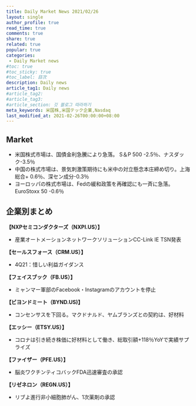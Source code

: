 ```yaml
---
title: Daily Market News 2021/02/26
layout: single
author_profile: true
read_time: true
comments: true
share: true
related: true
popular: true
categories:
 - Daily Market news
#toc: true
#toc_sticky: true
#toc_label: 目次
description: Daily news
article_tag1: Daily news
#article_tag2:
#article_tag3:
#article_section: 깃 블로그 따라하기
meta_keywords: 米国株,米国テック企業,Nasdaq
last_modified_at: 2021-02-26T00:00:00+08:00
---
```

## Market

- 米国株式市場は、国債金利急騰により急落。 S＆P 500 -2.5％、ナスダック-3.5％
- 中国の株式市場は、景気刺激策期待にも米中の対立懸念本庄締め切り。上海総合+ 0.6％、深セン成分-0.3％
- ヨーロッパの株式市場は、Fedの緩和政策を再確認にも一斉に急落。 EuroStoxx 50 -0.6％

## 企業別まとめ

**【NXPセミコンダクターズ（NXPI.US）】** <br>
- 産業オートメーションネットワークソリューションCC-Link IE TSN発表

**【セールスフォース（CRM.US）】** <br>
- 4Q21：惜しい利益ガイダンス

**【フェイスブック（FB.US）】** <br>
- ミャンマー軍部のFacebook・Instagramのアカウントを停止

**【ビヨンドミート（BYND.US)】** <br>
- コンセンサスを下回る。マクドナルド、ヤムブランズとの契約は、好材料

**【エッシー（ETSY.US）】** <br>
- コロナは引き続き株価に好材料として働き、総取引額+118％YoYで実績サプライズ

**【ファイザー（PFE.US）】** <br>
- 脳炎ワクチンティコバックFDA迅速審査の承認

**【リゼネロン（REGN.US）】** <br>
- リブよ進行非小細胞肺がん、1次薬剤の承認
